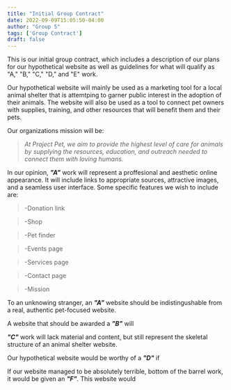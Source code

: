 ```yaml
---
title: "Initial Group Contract"
date: 2022-09-09T15:05:50-04:00
author: "Group 5"
tags: ['Group Contract']
draft: false
---
```


This is our initial group contract, which includes a description of our plans for our hypothetical website as well as guidelines for what will qualify as "A," "B," "C," "D," and "E" work.

Our hypothetical website will mainly be used as a marketing tool for a local animal shelter that is attemtping to garner public interest in the adoption of their animals. The website will also be used as a tool to connect pet owners with supplies, training, and other resources that will benefit them and their pets. 

Our organizations mission will be:

> *At Project Pet, we aim to provide the highest level of care for animals by supplying the resources, education, and outreach needed to connect them with loving humans.*

In our opinion, ***"A"*** work will represent a proffesional and aesthetic online appearance. It will include links to appropriate sources, attractive images, and a seamless user interface. Some specific features we wish to include are: 

> -Donation link 

> -Shop

> -Pet finder

> -Events page

> -Services page

> -Contact page

> -Mission

To an unknowing stranger, an ***"A"*** website should be indistingushable from a real, authentic pet-focused website. 



A website that should be awarded a ***"B"*** will 



***"C"*** work will lack material and content, but still represent the skeletal structure of an animal shelter website. 



Our hypothetical website would be worthy of a ***"D"*** if



If our website managed to be absolutely terrible, bottom of the barrel work, it would be given an ***"F"***. This website would 